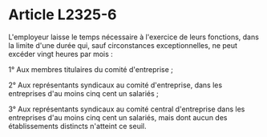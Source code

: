 # Article L2325-6

L'employeur laisse le temps nécessaire à l'exercice de leurs fonctions, dans la limite d'une durée qui, sauf circonstances exceptionnelles, ne peut excéder vingt heures par mois :

1° Aux membres titulaires du comité d'entreprise ;

2° Aux représentants syndicaux au comité d'entreprise, dans les entreprises d'au moins cinq cent un salariés ;

3° Aux représentants syndicaux au comité central d'entreprise dans les entreprises d'au moins cinq cent un salariés, mais dont aucun des établissements distincts n'atteint ce seuil.